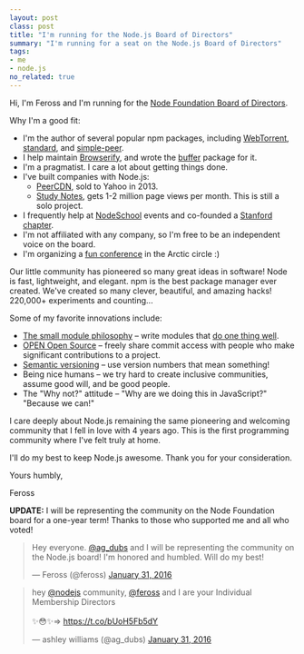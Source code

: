 ```yaml
---
layout: post
class: post
title: "I'm running for the Node.js Board of Directors"
summary: "I'm running for a seat on the Node.js Board of Directors"
tags:
- me
- node.js
no_related: true
---
```


Hi, I'm Feross and I'm running for the [Node Foundation Board of Directors](https://nodejs.org/en/blog/community/individual-membership/).

Why I'm a good fit:

- I'm the author of several popular npm packages, including [WebTorrent](https://webtorrent.io/), [standard](http://standardjs.com), and [simple-peer](https://npmjs.com/package/simple-peer).
- I help maintain [Browserify](http://browserify.org/), and wrote the [buffer](https://npmjs.com/package/buffer) package for it.
- I'm a pragmatist. I care a lot about getting things done.
- I've built companies with Node.js:
  - [PeerCDN](/peercdn), sold to Yahoo in 2013.
  - [Study Notes](http://apstudynotes.org/), gets 1-2 million page views per month. This is still a solo project.
- I frequently help at [NodeSchool](http://nodeschool.io/) events and co-founded a [Stanford chapter](https://github.com/nodeschool/stanford).
- I'm not affiliated with any company, so I'm free to be an independent voice on the board.
- I'm organizing a [fun conference](http://arcticjs.club/) in the Arctic circle :)

Our little community has pioneered so many great ideas in software! Node is fast, lightweight, and elegant. npm is the best package manager ever created. We've created so many clever, beautiful, and amazing hacks! 220,000+ experiments and counting...

Some of my favorite innovations include:

- [The small module philosophy](http://substack.net/how_I_write_modules) – write modules that [do one thing well](http://blog.izs.me/post/48281998870/unix-philosophy-and-nodejs).
- [OPEN Open Source](https://github.com/Level/community/blob/master/CONTRIBUTING.md) – freely share commit access with people who make significant contributions to a project.
- [Semantic versioning](http://semver.org/) – use version numbers that mean something!
- Being nice humans – we try hard to create inclusive communities, assume good will, and be good people.
- The "Why not?" attitude – "Why are we doing this in JavaScript?" "Because we can!"

I care deeply about Node.js remaining the same pioneering and welcoming community that I fell in love with 4 years ago. This is the first programming community where I've felt truly at home.

I'll do my best to keep Node.js awesome. Thank you for your consideration.

Yours humbly,

Feross

**UPDATE:** I will be representing the community on the Node Foundation board for a one-year term! Thanks to those who supported me and all who voted!

<blockquote class="twitter-tweet" data-lang="en"><p lang="en" dir="ltr">Hey everyone. <a href="https://twitter.com/ag_dubs">@ag_dubs</a> and I will be representing the community on the Node.js board! I&#39;m honored and humbled. Will do my best!</p>&mdash; Feross (@feross) <a href="https://twitter.com/feross/status/693931766780973056">January 31, 2016</a></blockquote>

<blockquote class="twitter-tweet" data-lang="en"><p lang="en" dir="ltr">hey <a href="https://twitter.com/nodejs">@nodejs</a> community, <a href="https://twitter.com/feross">@feross</a> and I are your Individual Membership Directors<br><br>✨😳✨=&gt; <a href="https://t.co/bUoH5Fb5dY">https://t.co/bUoH5Fb5dY</a></p>&mdash; ashley williams (@ag_dubs) <a href="https://twitter.com/ag_dubs/status/693881397694570496">January 31, 2016</a></blockquote>
